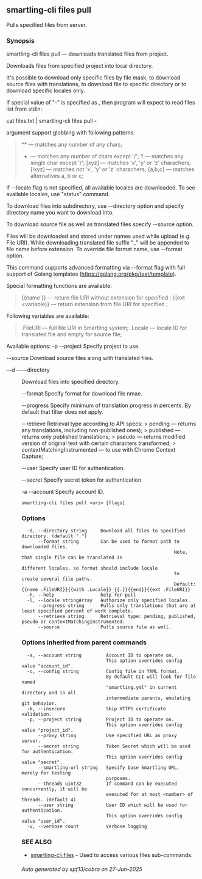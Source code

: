 ## smartling-cli files pull

Pulls specified files from server.

### Synopsis

smartling-cli files pull — downloads translated files from project.

Downloads files from specified project into local directory.

It's possible to download only specific files by file mask, to download source
files with translations, to download file to specific directory or to download
specific locales only.

If special value of "-" is specified as <uri>, then program will expect
to read files list from stdin:

  cat files.txt | smartling-cli files pull -

<uri> argument support globbing with following patterns:

  > ** — matches any number of any chars;
  > *  — matches any number of chars except '/';
  > ?  — matches any single char except '/';
  > [xyz]   — matches 'x', 'y' or 'z' charachers;
  > [!xyz]  — matches not 'x', 'y' or 'z' charachers;
  > {a,b,c} — matches alternatives a, b or c;

If --locale flag is not specified, all available locales are downloaded. To
see available locales, use "status" command.

To download files into subdirectory, use --directory option and specify
directory name you want to download into.

To download source file as well as translated files specify --source option.

Files will be downloaded and stored under names used while upload (e.g. File
URI). While downloading translated file suffix "_<locale>" will be appended to
file name before extension. To override file format name, use --format option.

This command supports advanced formatting via --format flag with full
support of Golang templates (https://golang.org/pkg/text/template).

Special formatting functions are available:

  > {{name <variable>}} — return file URI without extension for specified
    <variable>;
  > {{ext <variable}} — return extension from file URI for specified <variable>;

Following variables are available:

  > .FileURI — full file URI in Smartling system;
  > .Locale — locale ID for translated file and empty for source file;


Available options:
  -p --project <project>
    Specify project to use.

  --source
    Download source files along with translated files.

  —d ——directory <dir>
    Download files into specified directory.

  --format <format>
    Specify format for download file nmae.

  --progress <percents>
    Specify minimum of translation progress in percents.
	By default that filter does not apply.

  --retrieve <type>
    Retrieval type according to API specs:
    > pending — returns any translations, including non-published ones);
    > published — returns only published translations;
    > pseudo — returns modified version of original text with certain
               characters transformed;
    > contextMatchingInstrumented — to use with Chrome Context Capture;

  --user <user>
    Specify user ID for authentication.

  --secret <secret>
    Specify secret token for authentication.

  -a --account <account>
    Specify account ID.


```
smartling-cli files pull <uri> [flags]
```

### Options

```
  -d, --directory string     Download all files to specified directory. (default ".")
      --format string        Can be used to format path to downloaded files.
                                                        Note, that single file can be translated in
                                                        different locales, so format should include locale
                                                        to create several file paths.
                                                        Default: {{name .FileURI}}{{with .Locale}}_{{.}}{{end}}{{ext .FileURI}}
  -h, --help                 help for pull
  -l, --locale stringArray   Authorize only specified locales.
      --progress string      Pulls only translations that are at least specified percent of work complete.
      --retrieve string      Retrieval type: pending, published, pseudo or contextMatchingInstrumented.
      --source               Pulls source file as well.
```

### Options inherited from parent commands

```
  -a, --account string         Account ID to operate on.
                               This option overrides config value "account_id".
  -c, --config string          Config file in YAML format.
                               By default CLI will look for file named
                               "smartling.yml" in current directory and in all
                               intermediate parents, emulating git behavior.
  -k, --insecure               Skip HTTPS certificate validation.
  -p, --project string         Project ID to operate on.
                               This option overrides config value "project_id".
      --proxy string           Use specified URL as proxy server.
      --secret string          Token Secret which will be used for authentication.
                               This option overrides config value "secret".
      --smartling-url string   Specify base Smartling URL, merely for testing
                               purposes.
      --threads uint32         If command can be executed concurrently, it will be
                               executed for at most <number> of threads. (default 4)
      --user string            User ID which will be used for authentication.
                               This option overrides config value "user_id".
  -v, --verbose count          Verbose logging
```

### SEE ALSO

* [smartling-cli files](smartling-cli_files.md)	 - Used to access various files sub-commands.

###### Auto generated by spf13/cobra on 27-Jun-2025

